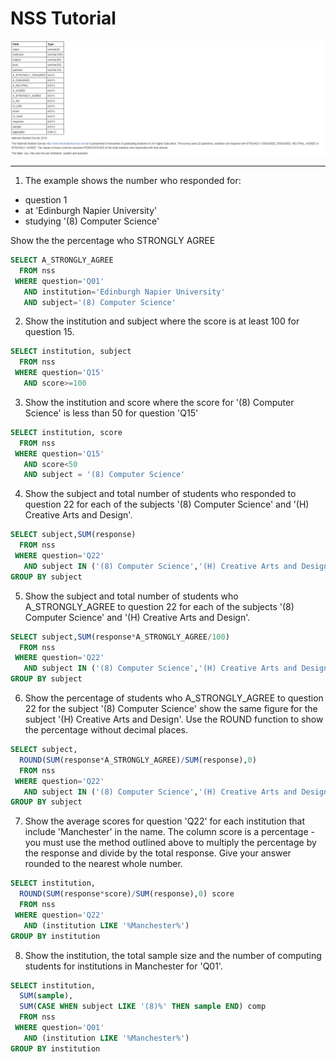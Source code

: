 # NSS Tutorial

![NSS](nss.jpg)

---

1. The example shows the number who responded for:

- question 1
- at 'Edinburgh Napier University'
- studying '(8) Computer Science'

Show the the percentage who STRONGLY AGREE

```sql
SELECT A_STRONGLY_AGREE
  FROM nss
 WHERE question='Q01'
   AND institution='Edinburgh Napier University'
   AND subject='(8) Computer Science'
```

2. Show the institution and subject where the score is at least 100 for question 15.

```sql
SELECT institution, subject
  FROM nss
 WHERE question='Q15'
   AND score>=100
```

3. Show the institution and score where the score for '(8) Computer Science' is less than 50 for question 'Q15'

```sql
SELECT institution, score
  FROM nss
 WHERE question='Q15'
   AND score<50
   AND subject = '(8) Computer Science'
```

4. Show the subject and total number of students who responded to question 22 for each of the subjects '(8) Computer Science' and '(H) Creative Arts and Design'.

```sql
SELECT subject,SUM(response)
  FROM nss
 WHERE question='Q22'
   AND subject IN ('(8) Computer Science','(H) Creative Arts and Design')
GROUP BY subject
```

5. Show the subject and total number of students who A_STRONGLY_AGREE to question 22 for each of the subjects '(8) Computer Science' and '(H) Creative Arts and Design'.

```sql
SELECT subject,SUM(response*A_STRONGLY_AGREE/100)
  FROM nss
 WHERE question='Q22'
   AND subject IN ('(8) Computer Science','(H) Creative Arts and Design')
GROUP BY subject
```

6. Show the percentage of students who A_STRONGLY_AGREE to question 22 for the subject '(8) Computer Science' show the same figure for the subject '(H) Creative Arts and Design'. Use the ROUND function to show the percentage without decimal places.

```sql
SELECT subject,
  ROUND(SUM(response*A_STRONGLY_AGREE)/SUM(response),0)
  FROM nss
 WHERE question='Q22'
   AND subject IN ('(8) Computer Science','(H) Creative Arts and Design')
GROUP BY subject
```

7. Show the average scores for question 'Q22' for each institution that include 'Manchester' in the name. The column score is a percentage - you must use the method outlined above to multiply the percentage by the response and divide by the total response. Give your answer rounded to the nearest whole number.

```sql
SELECT institution,
  ROUND(SUM(response*score)/SUM(response),0) score
  FROM nss
 WHERE question='Q22'
   AND (institution LIKE '%Manchester%')
GROUP BY institution
```

8. Show the institution, the total sample size and the number of computing students for institutions in Manchester for 'Q01'.

```sql
SELECT institution,
  SUM(sample),
  SUM(CASE WHEN subject LIKE '(8)%' THEN sample END) comp
  FROM nss
 WHERE question='Q01'
   AND (institution LIKE '%Manchester%')
GROUP BY institution
```
